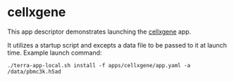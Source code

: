# cellxgene

This app descriptor demonstrates launching the [cellxgene](https://chanzuckerberg.github.io/cellxgene/) app.

It utilizes a startup script and excepts a data file to be passed to it at launch time. Example launch command:

```
./terra-app-local.sh install -f apps/cellxgene/app.yaml -a /data/pbmc3k.h5ad
```
